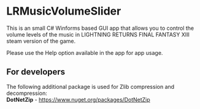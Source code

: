 # LRMusicVolumeSlider
This is an small C# Winforms based GUI app that allows you to control the volume levels of the music in LIGHTNING RETURNS FINAL FANTASY XIII steam version of the game. 

Please use the Help option available in the app for app usage.

## For developers
The following additional package is used for Zlib compression and decompression:
<br>**DotNetZip** - https://www.nuget.org/packages/DotNetZip
